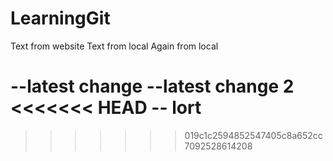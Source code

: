 # LearningGit

Text from website
Text from local 
Again from local 

--latest change
--latest change 2
<<<<<<< HEAD
-- lort
=======
>>>>>>> 019c1c2594852547405c8a652cc7092528614208


